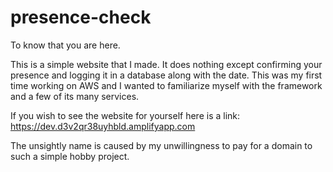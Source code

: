 # presence-check
To know that you are here.

This is a simple website that I made. It does nothing except confirming your presence and logging it in a database along with the date.
This was my first time working on AWS and I wanted to familiarize myself with the framework and a few of its many services.

If you wish to see the website for yourself here is a link:
https://dev.d3v2qr38uyhbld.amplifyapp.com

The unsightly name is caused by my unwillingness to pay for a domain to such a simple hobby project.
